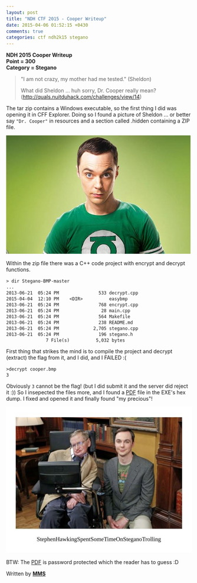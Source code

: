 ```yaml
---
layout: post
title: "NDH CTF 2015 - Cooper Writeup"
date: 2015-04-06 01:52:15 +0430
comments: true
categories: ctf ndh2k15 stegano 
---
```


**NDH 2015 Cooper Writeup**  
**Point = 300**  
**Category = Stegano**  

>"I am not crazy, my mother had me tested." (Sheldon)
>
>What did Sheldon ... huh sorry, Dr. Cooper really mean?
>(<http://quals.nuitduhack.com/challenges/view/14>)

The tar zip contains a Windows executable, so the first thing I did was opening it in CFF Explorer.
Doing so I found a picture of Sheldon ... or better say `"Dr. Cooper"` in resources and a section called .hidden containing a ZIP file.  

![Sheldon's picture](/files/ctf/ndh2k15/cooper/cooper.bmp "khkhkhhhhhh")  
<!--more-->
Within the zip file there was a C++ code project with encrypt and decrypt functions.

```
> dir Stegano-BMP-master
...
2013-06-21  05:24 PM               533 decrypt.cpp
2015-04-04  12:10 PM    <DIR>          easybmp
2013-06-21  05:24 PM               768 encrypt.cpp
2013-06-21  05:24 PM                28 main.cpp
2013-06-21  05:24 PM               564 Makefile
2013-06-21  05:24 PM               238 README.md
2013-06-21  05:24 PM             2,705 stegano.cpp
2013-06-21  05:24 PM               196 stegano.h
               7 File(s)          5,032 bytes
 ```
 
 First thing that strikes the mind is to compile the project and decrypt (extract) the flag from it, and I did, and I FAILED :(
 
 ```
 >decrypt cooper.bmp
 3
 
 ```
 Obviously `3` cannot be the flag! (but I did submit it and the server did reject it :))
 So I insepected the files more, and I found a [PDF](/pdfFile.pdf) file in the EXE's hex dump.
 I fixed and opened it and finally found "my precious"!
 
 ![tha flag](/files/ctf/ndh2k15/cooper/flag.jpg "StephenHawkingSpentSomeTimeOnSteganoTrolling")
 
BTW: The [PDF](/files/ctf/ndh2k15/cooper/pdfFile.pdf) is password protected which the reader has to guess :D
 
 Written by __[MMS](http://twitter.com/shabgrd)__
